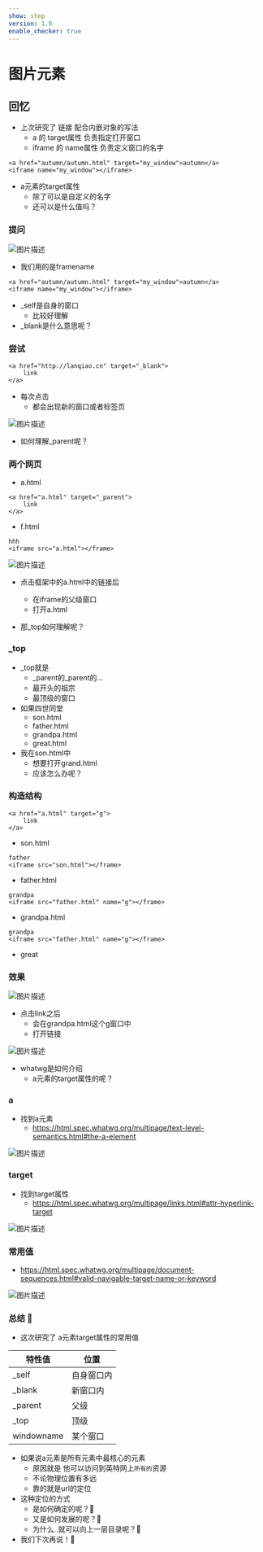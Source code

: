 ```yaml
---
show: step
version: 1.0
enable_checker: true
---
```


# 图片元素

## 回忆

- 上次研究了 链接 配合内嵌对象的写法
	- a 的 target属性 负责指定打开窗口
	- iframe 的 name属性 负责定义窗口的名字

```
<a href="autumn/autumn.html" target="my_window">autumn</a>
<iframe name="my_window"></iframe>
```

- a元素的target属性
	- 除了可以是自定义的名字
	- 还可以是什么值吗？

### 提问

![图片描述](https://doc.shiyanlou.com/courses/3781/labs/2891079/uid1190679-20241012-1728707527774) 

- 我们用的是framename

```
<a href="autumn/autumn.html" target="my_window">autumn</a>
<iframe name="my_window"></iframe>
```

- _self是自身的窗口
	- 比较好理解
- _blank是什么意思呢？

### 尝试

```
<a href="http://lanqiao.cn" target="_blank">
	link
</a>
```

- 每次点击
	- 都会出现新的窗口或者标签页

![图片描述](https://doc.shiyanlou.com/courses/3781/labs/2892584/uid1190679-20241012-1728718369732) 

- 如何理解_parent呢？

### 两个网页

- a.html

```
<a href="a.html" target="_parent">
	link
</a>
```

- f.html

```
hhh
<iframe src="a.html"></frame>
```

![图片描述](https://doc.shiyanlou.com/courses/3781/labs/2892584/uid1190679-20241012-1728718695843) 

- 点击框架中的a.html中的链接后
	- 在iframe的父级窗口
	- 打开a.html

- 那_top如何理解呢？

### _top

- _top就是
	- _parent的_parent的...
	- 最开头的祖宗
	- 最顶级的窗口
- 如果四世同堂
	- son.html
	- father.html
	- grandpa.html
	- great.html
- 我在son.html中
	- 想要打开grand.html
	- 应该怎么办呢？

### 构造结构

```
<a href="a.html" target="g">
	link
</a>
```

- son.html

```
father
<iframe src="son.html"></frame>
```

- father.html

```
grandpa
<iframe src="father.html" name="g"></frame>
```

- grandpa.html

```
grandpa
<iframe src="father.html" name="g"></frame>
```


- great


### 效果

![图片描述](https://doc.shiyanlou.com/courses/3781/labs/2892584/uid1190679-20241012-1728721429186) 

- 点击link之后
	- 会在grandpa.html这个g窗口中
	- 打开链接

![图片描述](https://doc.shiyanlou.com/courses/3781/labs/2892584/uid1190679-20241012-1728721469703) 

- whatwg是如何介绍
	- a元素的target属性的呢？

### a

- 找到a元素
	- https://html.spec.whatwg.org/multipage/text-level-semantics.html#the-a-element

![图片描述](https://doc.shiyanlou.com/courses/3781/labs/2892584/uid1190679-20241012-1728721669935) 

### target

- 找到target属性
	- https://html.spec.whatwg.org/multipage/links.html#attr-hyperlink-target

![图片描述](https://doc.shiyanlou.com/courses/3781/labs/2892584/uid1190679-20241012-1728721799361) 

### 常用值

- https://html.spec.whatwg.org/multipage/document-sequences.html#valid-navigable-target-name-or-keyword

![图片描述](https://doc.shiyanlou.com/courses/3781/labs/2892584/uid1190679-20241012-1728721853109) 




### 总结 🤔

- 这次研究了 a元素target属性的常用值

|特性值|位置|
|----|----|
|_self|自身窗口内|
|_blank|新窗口内|
|_parent|父级|
|_top|顶级|
|windowname|某个窗口|

- 如果说a元素是所有元素中最核心的元素
	- 原因就是 他可以访问到英特网上`所有的`资源
	- 不论物理位置有多远
	- 靠的就是url的定位
- 这种定位的方式
	- 是如何确定的呢？🤔
	- 又是如何发展的呢？🤔
	- 为什么..就可以向上一层目录呢？🤔
- 我们下次再说！👋
